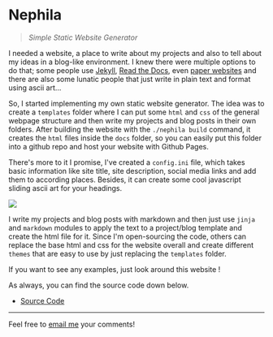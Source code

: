 # Nephila
> _Simple Static Website Generator_

I needed a website, a place to write about my projects and also to tell about my ideas in a blog-like environment. I knew there were multiple options to do that; some people use [Jekyll](https://jekyllrb.com/), [Read the Docs](https://readthedocs.org/), even [paper websites](https://daily.tinyprojects.dev/paper_website) and there are also some lunatic people that just write in plain text and format using ascii art...

So, I started implementing my own static website generator. The idea was to create a `templates` folder where I can put some `html` and `css` of the general webpage structure and then write my projects and blog posts in their own folders. After building the website with the `./nephila build` command, it creates the `html` files inside the `docs` folder, so you can easily put this folder into a github repo and host your website with Github Pages.

There's more to it I promise, I've created a `config.ini` file, which takes basic information like site title, site description, social media links and add them to according places. Besides, it can create some cool javascript sliding ascii art for your headings.

<img src="https://raw.githubusercontent.com/kgbzen/archive/main/images/ascii.gif">

I write my projects and blog posts with markdown and then just use `jinja` and `markdown` modules to apply the text to a project/blog template and create the html file for it. Since I'm open-sourcing the code, others can replace the base html and css for the website overall and create different `themes` that are easy to use by just replacing the `templates` folder.

If you want to see any examples, just look around this website !

As always, you can find the source code down below.

* [Source Code](https://github.com/f34rl00/shortcut)

---
Feel free to [email me](mailto:f34rl00@protonmail.com) your comments!

